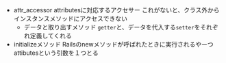 - attr_accessor attributesに対応するアクセサー
これがないと、クラス外からインスタンスメソッドにアクセスできない
  - データと取り出すメソッド `getter`と、データを代入する`setter`をそれぞれ定義してくれる
- initializeメソッド
Railsのnewメソッドが呼ばれたときに実行されるやーつ
attibutesという引数を１つとる
